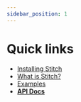 ```yaml
---
sidebar_position: 1
---
```


# Quick links

- [Installing Stitch](/docs/Installation)
- [What is Stitch?](/docs/WhatIsECS)
- [Examples](/docs/Examples)
- [**API Docs**](/api)